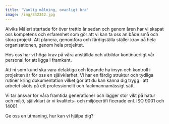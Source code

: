 ```yaml
---
title: 'Vanlig målning, ovanligt bra'
image: /img/342342.jpg
---
```

Alviks Måleri startade för över trettio år sedan och genom åren har vi skapat oss kompetens och erfarenhet som gör att vi kan ta oss an både små och stora projekt. Att planera, genomföra och färdigställa ställer krav på hela organisationen, genom hela projektet. 

Hos oss har vi höga krav på våra anställda och utbildar kontinuerligt vår personal för att ligga i framkant.

Att ni som kund ska vara delaktiga och löpande ha insyn och kontroll i projekten är för oss en självklarhet. Vi har en färdig struktur och tydliga rutiner kring dokumentation vilket gör att du kan känna dig trygg i att arbetet sköts på ett professionellt och fackmannamässigt sätt.

Vi tar ansvar för våra framtida generationer och lägger stor vikt på natur och miljö, självklart är vi kvalitets- och miljöcertifi ficerade enl. ISO 9001 och 14001.

Ge oss en utmaning, hur kan vi hjälpa dig?
